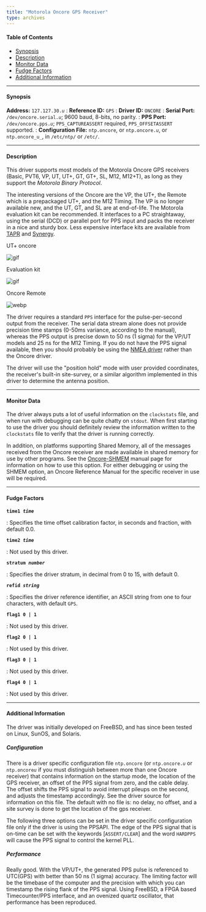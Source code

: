 ```yaml
---
title: "Motorola Oncore GPS Receiver"
type: archives
---
```


#### Table of Contents

*   [Synopsis](/documentation/drivers/driver30/#synopsis)
*   [Description](/documentation/drivers/driver30/#description)
*   [Monitor Data](/documentation/drivers/driver30/#monitor-data)
*   [Fudge Factors](/documentation/drivers/driver30/#fudge-factors)
*   [Additional Information](/documentation/drivers/driver30/#additional-information)

* * *

#### Synopsis

**Address:** <code>127.127.30._u_</code>
: **Reference ID:** `GPS`
: **Driver ID:** `ONCORE`
: **Serial Port:** <code>/dev/oncore.serial._u_</code>;  9600 baud, 8-bits, no parity.
: **PPS Port:** <code>/dev/oncore.pps._u_</code>;  `PPS_CAPTUREASSERT` required,  `PPS_OFFSETASSERT` supported.
: **Configuration File:** `ntp.oncore`, or <code>ntp.oncore.*u*</code>, or <code>ntp.oncore_u_</code>, in `/etc/ntp/` or `/etc/`.

* * *

#### Description

This driver supports most models of the Motorola Oncore GPS receivers (Basic, PVT6, VP, UT, UT+, GT, GT+, SL, M12, M12+T), as long as they support the _Motorola Binary Protocol_.

The interesting versions of the Oncore are the VP, the UT+, the Remote which is a prepackaged UT+, and the M12 Timing. The VP is no longer available new, and the UT, GT, and SL are at end-of-life. The Motorola evaluation kit can be recommended. It interfaces to a PC straightaway, using the serial (DCD) or parallel port for PPS input and packs the receiver in a nice and sturdy box. Less expensive interface kits are available from [TAPR](https://tapr.org/) and [Synergy](https://synergy-gps.com/).

UT+ oncore

![gif](/documentation/pic/oncore_utplusbig.gif)

Evaluation kit

![gif](/documentation/pic/oncore_evalbig.gif)

Oncore Remote

![webp](/documentation/pic/oncore_remoteant.webp)

The driver requires a standard `PPS` interface for the pulse-per-second output from the receiver. The serial data stream alone does not provide precision time stamps (0-50ms variance, according to the manual), whereas the PPS output is precise down to 50 ns (1 sigma) for the VP/UT models and 25 ns for the M12 Timing. If you do not have the PPS signal available, then you should probably be using the [NMEA driver](/documentation/drivers/driver20/) rather than the Oncore driver.

The driver will use the "position hold" mode with user provided coordinates, the receiver's built-in site-survey, or a similar algorithm implemented in this driver to determine the antenna position.

* * *

#### Monitor Data

The driver always puts a lot of useful information on the `clockstats` file, and when run with debugging can be quite chatty on `stdout`. When first starting to use the driver you should definitely review the information written to the `clockstats` file to verify that the driver is running correctly.

In addition, on platforms supporting Shared Memory, all of the messages received from the Oncore receiver are made available in shared memory for use by other programs. See the [Oncore-SHMEM](/documentation/drivers/oncore-shmem/) manual page for information on how to use this option. For either debugging or using the SHMEM option, an Oncore Reference Manual for the specific receiver in use will be required.

* * *

#### Fudge Factors

<code>**time1 _time_**</code>

: Specifies the time offset calibration factor, in seconds and fraction, with default 0.0.

<code>**time2 _time_**</code>

: Not used by this driver.

<code>**stratum _number_**</code>

: Specifies the driver stratum, in decimal from 0 to 15, with default 0.

<code>**refid _string_**</code>

: Specifies the driver reference identifier, an ASCII string from one to four characters, with default `GPS`.

<code>**flag1 0 | 1**</code>

: Not used by this driver.

<code>**flag2 0 | 1**</code>

: Not used by this driver.

<code>**flag3 0 | 1**</code>

: Not used by this driver.

<code>**flag4 0 | 1**</code>

: Not used by this driver.

* * *

#### Additional Information

The driver was initially developed on FreeBSD, and has since been tested on Linux, SunOS, and Solaris.

##### Configuration

There is a driver specific configuration file `ntp.oncore` (or <code>ntp.oncore.*u*</code> or <code>ntp.oncore*u*</code> if you must distinguish between more than one Oncore receiver) that contains information on the startup mode, the location of the GPS receiver, an offset of the PPS signal from zero, and the cable delay. The offset shifts the PPS signal to avoid interrupt pileups on the second, and adjusts the timestamp accordingly. See the driver source for information on this file. The default with no file is: no delay, no offset, and a site survey is done to get the location of the gps receiver.

The following three options can be set in the driver specific configuration file only if the driver is using the PPSAPI. The edge of the PPS signal that is on-time can be set with the keywords [`ASSERT/CLEAR`] and the word `HARDPPS` will cause the PPS signal to control the kernel PLL.

##### Performance

Really good. With the VP/UT+, the generated PPS pulse is referenced to UTC(GPS) with better than 50 ns (1 sigma) accuracy. The limiting factor will be the timebase of the computer and the precision with which you can timestamp the rising flank of the PPS signal. Using FreeBSD, a FPGA based Timecounter/PPS interface, and an ovenized quartz oscillator, that performance has been reproduced.

[//]: # (24/5/2021 DL: goes to apology saying contents lost in disk crash)
[//]: # (For more details on this aspect: Sub-Microsecond timekeeping under FreeBSD http://phk.freebsd.dk/rover.html)